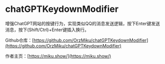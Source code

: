 # chatGPTKeydownModifier

 增强ChatGPT网站的按键行为，实现类似QQ的消息发送逻辑，按下Enter键发送消息，按下(Shift/Ctrl)+Enter键插入换行。

 Github仓库：[https://github.com/OrzMiku/chatGPTKeydownModifier](https://github.com/OrzMiku/chatGPTKeydownModifier)

 作者主页：[https://miku.show/](https://miku.show/)
